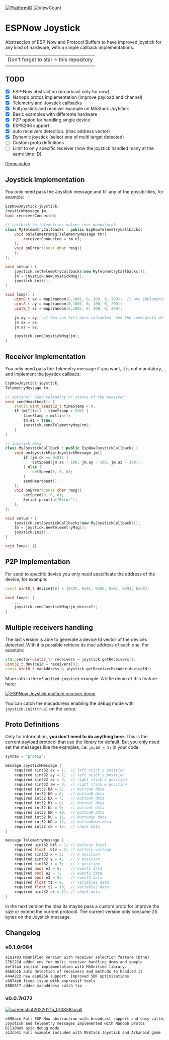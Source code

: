 [![PlatformIO](https://github.com/hpsaturn/espnow-joystick/workflows/PlatformIO/badge.svg)](https://github.com/hpsaturn/espnow-joystick/actions/) ![ViewCount](https://views.whatilearened.today/views/github/hpsaturn/espnow-joystick.svg) 

# ESPNow Joystick

Abstraccion of ESP-Now and Protocol Buffers to have improved joystick for any kind of hardware, with a simple callback implementations.

<table>
  <tr>
    <td>
      Don't forget to star ⭐ this repository
    </td>
  </tr>
</table>

## TODO

- [x] ESP-Now abstraction (broadcast only for now)
- [x] Nanopb protos implementation (improve payload and channel)
- [x] Telemetry and Joystick callbacks
- [x] Full joystick and receiver example on M5Stack Joytstick
- [x] Basic examples with differente hardware
- [x] P2P option for handling single device
- [x] ESP8266 support
- [x] auto receivers detection. (mac address vector)
- [x] Dynamic joystick (select one of multi target detected)
- [ ] Custom proto definitions
- [ ] Limit to only specific receiver (now the joystick handled many at the same time :D)

[Demo video](https://www.youtube.com/watch?v=pZbMmkq8tUw)

## Joystick Implementation

You only need pass the Joystick message and fill any of the possibilities, for example:

```cpp
EspNowJoystick joystick;
JoystickMessage jm;
bool receiverConnected;

// callback to telemetries values (not mandatory)
class MyTelemetryCallbacks : public EspNowTelemetryCallbacks{
    void onTelemetryMsg(TelemetryMessage tm){
        receiverConnected = tm.e1;
    };
    void onError(const char *msg){
    };
};

void setup() {
    joystick.setTelemetryCallbacks(new MyTelemetryCallbacks());
    jm = joystick.newJoystickMsg();
    joystick.init();
}

void loop() {
    uint8_t ax = map(random(0,100), 0, 100, 0, 200);  // any implementation, SPI, i2c, analog switchs
    uint8_t ay = map(random(0,100), 0, 100, 0, 200);
    uint8_t az = map(random(0,100), 0, 100, 0, 200);

    jm.ay = ay;  // You can fill more variables. See the comm.proto definitions
    jm.ax = ax;
    jm.az = az;

    joystick.sendJoystickMsg(jm);
}
```

## Receiver Implementation

You only need pass the Telemetry message if you want, it is not mandatory, and implement the joystick callbacs:

```cpp
EspNowJoystick joystick;
TelemetryMessage tm;

// optional: Send telemetry or status of the receiver
void sendHeartbeat() {
    static uint_least32_t timeStamp = 0;
    if (millis() - timeStamp > 500) {
        timeStamp = millis();
        tm.e1 = true;
        joystick.sendTelemetryMsg(tm);
    }
}

// Joystick data
class MyJoystickCallback : public EspNowJoystickCallbacks {
    void onJoystickMsg(JoystickMessage jm){
        if (jm.ck == 0x01) {
            setSpeed(jm.ax - 100, jm.ay - 100, jm.az - 100);
        } else {
            setSpeed(0, 0, 0);
        }
        sendHeartbeat();
    };
    void onError(const char *msg){
        setSpeed(0, 0, 0);
        Serial.println("Error");
    };
};

void setup() {
    joystick.setJoystickCallbacks(new MyJoystickCallback());
    tm = joystick.newTelemetryMsg();
    joystick.init();
}

void loop() {}
```

## P2P Implementation

For send to specific device you only need specificate the address of the device, for example:

```cpp
const uint8_t device1[6] = {0x3C, 0x61, 0x05, 0x0c, 0x93, 0xb8};

void loop() {
    ...
    joystick.sendJoystickMsg(jm,device1); 
}
```

## Multiple receivers handling

The last version is able to generate a device Id vector of the devices detected. With it is possible retrieve its mac address of each one. For example:

```cpp
std::vector<uint32_t> receivers = joystick.getReceivers();
uint32_t deviceId = receivers[0];
const uint8_t macAddress = joystick.getReceiverMacAddr(deviceId);
```

More info in the `m5unified-joystick` example. A little demo of this feature here:

[![ESPNow Joystick multiple receiver demo](https://github-production-user-asset-6210df.s3.amazonaws.com/423856/282314318-c4a59c87-6d21-4183-ac82-f89c8e1bc470.jpg)](https://youtu.be/FcnYnp4PD0Y)

You can catch the macaddress enabling the debug mode with `joystick.init(true)` on the setup.

## Proto Definitions

Only for information, **you don't need to do anything here**. This is the current payload protocol that use the library for default. But you only need set the messages like the examples, i.e: `jm.bA = 1;` in your code.

```cpp
syntax = "proto2";

message JoystickMessage {
    required sint32 ax = 1;  // left stick x position
    required sint32 ay = 2;  // left stick y position
    required sint32 az = 3;  // right stick z position
    required sint32 aw = 4;  // right stick w position
    required int32 bA = 5;   // buttonA data
    required int32 bB = 6;   // buttonB data
    required int32 bX = 7;   // buttonX data
    required int32 bY = 8;   // buttonY data
    required int32 bL = 9;   // buttonL data
    required int32 bR = 10;  // buttonR data
    required int32 bU = 11;  // buttonUp data
    required int32 bD = 12;  // buttonDown data
    required int32 ck = 13;  // check data
}

message TelemetryMessage {
    required uint32 btl = 1; // battery level
    required float  btv = 2; // battery voltage
    required sint32 x = 3;   // x position
    required sint32 y = 4;   // y position
    required sint32 z = 5;   // z position
    required bool e1 = 6;    // event1 data
    required bool e2 = 7;    // event2 data
    required bool e3 = 8;    // event3 data
    required float t1 = 9;   // variable1 data
    required float t2 = 10;  // variable2 data
    required uint32 ck = 11; // check data
}
```

In the next version the idea its maybe pass a custom proto for improve the size or extend the current protocol. The current version only consume 25 bytes on the Joystick message.

## Changelog

### v0.1.0r084

```bash
a1a1403 M5Unified version with receiver selection feature (BtnA)
27b222d added env for multi receiver handling demo and sample
def35a4 initial implementation with M5Unified library.
8b68b1b auto detection of receivers and methods to handled it
4444222 new esp8266 support. Improved SDK optimizations
c6074e8 fixed issue with espressif tools
88088f7 added macaddress catch tip
```

### v0.0.7r072

[![screenshot20220215_010838small](https://user-images.githubusercontent.com/423856/154026452-cd96ca60-f828-4463-8909-a6da1e114667.jpg)](https://www.youtube.com/watch?v=pZbMmkq8tUw)

```bash
e590ace Full ESP-Now abstraction with broadcast support and easy callbacks  
Joystick and telemetry messages implemented with Nanopb protos
B11180e9 asic debug mode  
a12cb41 Full example included with M5Stack Joystick and Arkanoid game
```
